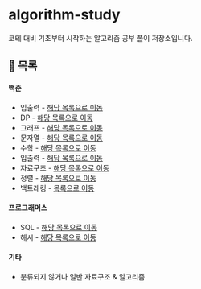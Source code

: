 # algorithm-study
코테 대비 기초부터 시작하는 알고리즘 공부 풀이 저장소입니다.

## 📌 목록
#### 백준
- 입출력 - <a href="https://github.com/yeon-so/algorithm-study/tree/main/beakjoon/%EC%9E%85%EC%B6%9C%EB%A0%A5" > 해당 목록으로 이동</a>
- DP - <a href="https://github.com/yeon-so/algorithm-study/tree/main/beakjoon/DP" > 해당 목록으로 이동 </a>
- 그래프 - <a href="https://github.com/yeon-so/algorithm-study/tree/main/beakjoon/%EA%B7%B8%EB%9E%98%ED%94%84" > 해당 목록으로 이동 </a>
- 문자열 - <a href="https://github.com/yeon-so/algorithm-study/tree/main/beakjoon/%EB%AC%B8%EC%9E%90%EC%97%B4" > 해당 목록으로 이동 </a>
- 수학 - <a href="https://github.com/yeon-so/algorithm-study/tree/main/beakjoon/%EC%88%98%ED%95%99" > 해당 목록으로 이동 </a>
- 입출력 - <a href="https://github.com/yeon-so/algorithm-study/tree/main/beakjoon/%EC%9E%85%EC%B6%9C%EB%A0%A5" > 해당 목록으로 이동 </a>
- 자료구조 - <a href="https://github.com/yeon-so/algorithm-study/tree/main/beakjoon/%EC%9E%90%EB%A3%8C%EA%B5%AC%EC%A1%B0" > 해당 목록으로 이동 </a>
- 정렬 - <a href="https://github.com/yeon-so/algorithm-study/tree/main/beakjoon/%EC%A0%95%EB%A0%AC" > 해당 목록으로 이동 </a>
- 백트래킹 - <a href="https://github.com/yeon-so/algorithm-study/tree/main/beakjoon/%EB%B0%B1%ED%8A%B8%EB%9E%98%ED%82%B9"> 목록으로 이동 </a>

#### 프로그래머스
- SQL - <a href="https://github.com/yeon-so/algorithm-study/tree/main/programmers/SQL" > 해당 목록으로 이동</a>
- 해시 - <a href="https://github.com/yeon-so/algorithm-study/tree/main/programmers/%ED%95%B4%EC%8B%9C"> 해당 목록으로 이동 </a>

#### 기타
- 분류되지 않거나 일반 자료구조 & 알고리즘
